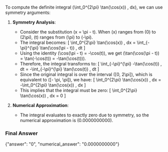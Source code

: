 To compute the definite integral \(\int_0^{2\pi} \tan(\cos(x)) \, dx\), we can use symmetry arguments:

1. **Symmetry Analysis**:
   - Consider the substitution \(x = \pi - t\). When \(x\) ranges from \(0\) to \(2\pi\), \(t\) ranges from \(\pi\) to \(-\pi\).
   - The integral becomes:
     \[
     \int_0^{2\pi} \tan(\cos(x)) \, dx = \int_{-\pi}^{\pi} \tan(\cos(\pi - t)) \, dt
     \]
   - Using the identity \(\cos(\pi - t) = -\cos(t)\), we get \(\tan(\cos(\pi - t)) = \tan(-\cos(t)) = -\tan(\cos(t))\).
   - Therefore, the integral transforms to:
     \[
     \int_{-\pi}^{\pi} -\tan(\cos(t)) \, dt = -\int_{-\pi}^{\pi} \tan(\cos(t)) \, dt
     \]
   - Since the original integral is over the interval \([0, 2\pi]\), which is equivalent to \([- \pi, \pi]\), we have:
     \[
     \int_0^{2\pi} \tan(\cos(x)) \, dx = -\int_0^{2\pi} \tan(\cos(x)) \, dx
     \]
   - This implies that the integral must be zero:
     \[
     \int_0^{2\pi} \tan(\cos(x)) \, dx = 0
     \]

2. **Numerical Approximation**:
   - The integral evaluates to exactly zero due to symmetry, so the numerical approximation is \(0.0000000000\).

### Final Answer
{"answer": "0", "numerical_answer": "0.0000000000"}